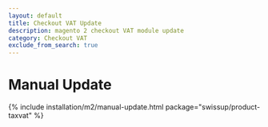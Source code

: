 ```yaml
---
layout: default
title: Checkout VAT Update
description: magento 2 checkout VAT module update
category: Checkout VAT
exclude_from_search: true
---
```


# Manual Update

{% include installation/m2/manual-update.html package="swissup/product-taxvat" %}
